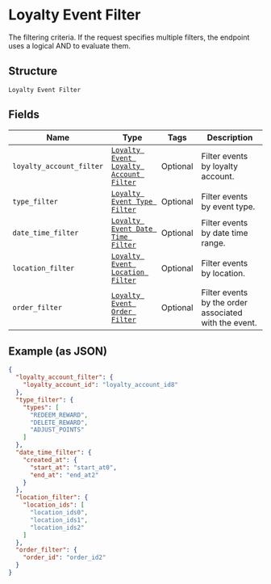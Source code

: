 
# Loyalty Event Filter

The filtering criteria. If the request specifies multiple filters,
the endpoint uses a logical AND to evaluate them.

## Structure

`Loyalty Event Filter`

## Fields

| Name | Type | Tags | Description |
|  --- | --- | --- | --- |
| `loyalty_account_filter` | [`Loyalty Event Loyalty Account Filter`](../../doc/models/loyalty-event-loyalty-account-filter.md) | Optional | Filter events by loyalty account. |
| `type_filter` | [`Loyalty Event Type Filter`](../../doc/models/loyalty-event-type-filter.md) | Optional | Filter events by event type. |
| `date_time_filter` | [`Loyalty Event Date Time Filter`](../../doc/models/loyalty-event-date-time-filter.md) | Optional | Filter events by date time range. |
| `location_filter` | [`Loyalty Event Location Filter`](../../doc/models/loyalty-event-location-filter.md) | Optional | Filter events by location. |
| `order_filter` | [`Loyalty Event Order Filter`](../../doc/models/loyalty-event-order-filter.md) | Optional | Filter events by the order associated with the event. |

## Example (as JSON)

```json
{
  "loyalty_account_filter": {
    "loyalty_account_id": "loyalty_account_id8"
  },
  "type_filter": {
    "types": [
      "REDEEM_REWARD",
      "DELETE_REWARD",
      "ADJUST_POINTS"
    ]
  },
  "date_time_filter": {
    "created_at": {
      "start_at": "start_at0",
      "end_at": "end_at2"
    }
  },
  "location_filter": {
    "location_ids": [
      "location_ids0",
      "location_ids1",
      "location_ids2"
    ]
  },
  "order_filter": {
    "order_id": "order_id2"
  }
}
```

